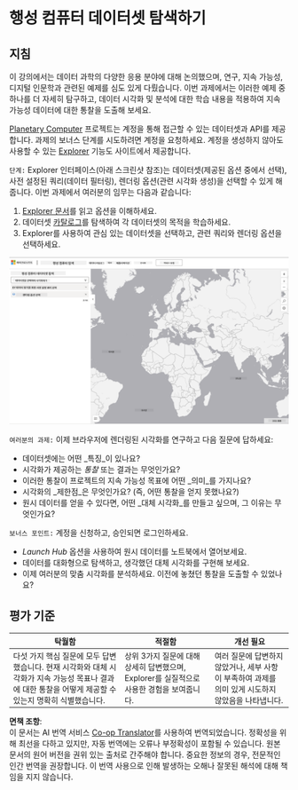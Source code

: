 <!--
CO_OP_TRANSLATOR_METADATA:
{
  "original_hash": "d1e05715f9d97de6c4f1fb0c5a4702c0",
  "translation_date": "2025-08-25T17:19:02+00:00",
  "source_file": "6-Data-Science-In-Wild/20-Real-World-Examples/assignment.md",
  "language_code": "ko"
}
-->
# 행성 컴퓨터 데이터셋 탐색하기

## 지침

이 강의에서는 데이터 과학의 다양한 응용 분야에 대해 논의했으며, 연구, 지속 가능성, 디지털 인문학과 관련된 예제를 심도 있게 다뤘습니다. 이번 과제에서는 이러한 예제 중 하나를 더 자세히 탐구하고, 데이터 시각화 및 분석에 대한 학습 내용을 적용하여 지속 가능성 데이터에 대한 통찰을 도출해 보세요.

[Planetary Computer](https://planetarycomputer.microsoft.com/) 프로젝트는 계정을 통해 접근할 수 있는 데이터셋과 API를 제공합니다. 과제의 보너스 단계를 시도하려면 계정을 요청하세요. 계정을 생성하지 않아도 사용할 수 있는 [Explorer](https://planetarycomputer.microsoft.com/explore) 기능도 사이트에서 제공합니다.

`단계:`
Explorer 인터페이스(아래 스크린샷 참조)는 데이터셋(제공된 옵션 중에서 선택), 사전 설정된 쿼리(데이터 필터링), 렌더링 옵션(관련 시각화 생성)을 선택할 수 있게 해줍니다. 이번 과제에서 여러분의 임무는 다음과 같습니다:

 1. [Explorer 문서](https://planetarycomputer.microsoft.com/docs/overview/explorer/)를 읽고 옵션을 이해하세요.
 2. 데이터셋 [카탈로그](https://planetarycomputer.microsoft.com/catalog)를 탐색하여 각 데이터셋의 목적을 학습하세요.
 3. Explorer를 사용하여 관심 있는 데이터셋을 선택하고, 관련 쿼리와 렌더링 옵션을 선택하세요.

![The Planetary Computer Explorer](../../../../translated_images/planetary-computer-explorer.c1e95a9b053167d64e2e8e4347cfb689e47e2037c33103fc1bbea1a149d4f85b.ko.png)

`여러분의 과제:`
이제 브라우저에 렌더링된 시각화를 연구하고 다음 질문에 답하세요:
 * 데이터셋에는 어떤 _특징_이 있나요?
 * 시각화가 제공하는 _통찰_ 또는 결과는 무엇인가요?
 * 이러한 통찰이 프로젝트의 지속 가능성 목표에 어떤 _의미_를 가지나요?
 * 시각화의 _제한점_은 무엇인가요? (즉, 어떤 통찰을 얻지 못했나요?)
 * 원시 데이터를 얻을 수 있다면, 어떤 _대체 시각화_를 만들고 싶으며, 그 이유는 무엇인가요?

`보너스 포인트:`
계정을 신청하고, 승인되면 로그인하세요.
 * _Launch Hub_ 옵션을 사용하여 원시 데이터를 노트북에서 열어보세요.
 * 데이터를 대화형으로 탐색하고, 생각했던 대체 시각화를 구현해 보세요.
 * 이제 여러분의 맞춤 시각화를 분석하세요. 이전에 놓쳤던 통찰을 도출할 수 있었나요?

## 평가 기준

탁월함 | 적절함 | 개선 필요
--- | --- | -- |
다섯 가지 핵심 질문에 모두 답변했습니다. 현재 시각화와 대체 시각화가 지속 가능성 목표나 결과에 대한 통찰을 어떻게 제공할 수 있는지 명확히 식별했습니다. | 상위 3가지 질문에 대해 상세히 답변했으며, Explorer를 실질적으로 사용한 경험을 보여줍니다. | 여러 질문에 답변하지 않았거나, 세부 사항이 부족하여 과제를 의미 있게 시도하지 않았음을 나타냅니다. |

**면책 조항**:  
이 문서는 AI 번역 서비스 [Co-op Translator](https://github.com/Azure/co-op-translator)를 사용하여 번역되었습니다. 정확성을 위해 최선을 다하고 있지만, 자동 번역에는 오류나 부정확성이 포함될 수 있습니다. 원본 문서의 원어 버전을 권위 있는 출처로 간주해야 합니다. 중요한 정보의 경우, 전문적인 인간 번역을 권장합니다. 이 번역 사용으로 인해 발생하는 오해나 잘못된 해석에 대해 책임을 지지 않습니다.